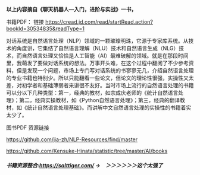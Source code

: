 **以上内容摘自《聊天机器人—入门，进阶与实战》一书，**

书籍PDF： 链接 https://cread.jd.com/read/startRead.action?bookId=30534835&readType=1 

对话系统是自然语言处理（NLP）领域的一颗璀璨明珠，它源于专家库系统。从技术的角度讲，它集结了自然语言理解（NLU）技术和自然语言生成（NLG）技术，而自然语言处理又恰恰是人工智能（AI）最难破解的领域。就是在那段时间里，我萌发了要做对话系统的想法。万事开头难，在这个过程中翻阅了不少参考资料，但是发现一个问题，市场上专门写对话系统的书寥寥无几，介绍自然语言处理的专业书籍也特别少。所以只能翻看一些论文，但论文的理论性很强，实操性又太差，对初学者和基础薄弱者来讲很不友好。当时市场上流行的自然语言处理的书籍可以分以下几种类型：第一，经典的教材，如宗成庆老师的《统计自然语言处理》；第二，经典实操教材，如《Python自然语言处理》；第三，经典的翻译教材，如《统计自然语言处理基础》。而讲解中文自然语言处理的实操性的书籍着实太少了。

图书PDF 资源链接

https://github.com/jia-zh/NLP-Resources/find/master

https://github.com/Kensuke-Hinata/statistic/tree/master/AI/books

##### 书籍资源整合:https://salttiger.com/ ->　＞＞＞＞＞＞这个太强了

